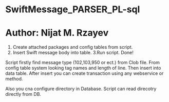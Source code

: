 # SwiftMessage_PARSER_PL-sql
# Author: Nijat M. Rzayev
1. Create attached packages and config tables from script.
2. Insert Swift message body into table.
3.Run script.
Done!

Script firstly find message type (102,103,950 or ect.) from Clob file.
From config table system looking tag names and length of line.
Then insert into data table.
After insert you can create transaction using any webservice or method.


Also you cna configure directory in Database.
Script can read direcotry directly from DB.
